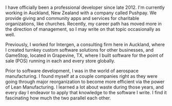 I have officially been a professional developer since late 2012.  I'm currently working in Auckland, New Zealand with a company called Pushpay. We provide giving and community apps and services for charitable organizations, like churches.  Recently, my career path has moved more in the direction of management, so I may write on that topic occasionally as well.

Previously, I worked for Intergen, a consulting firm here in Auckland, where I created turnkey custom software solutions for other businesses, and GameStop, located in Grapevine, TX, where I built software for the point of sale (POS) running in each and every store globally.

Prior to software development, I was in the world of aerospace manufacturing. I found myself at a couple companies right as they were going through major reorganization to become more efficient via the power of Lean Manufacturing. I learned a lot about waste during those years, and every day I endeavor to apply that knowledge to the software I write. I find it fascinating how much the two parallel each other.